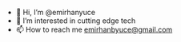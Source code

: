 - 👋 Hi, I’m @emirhanyuce
- 👀 I’m interested in cutting edge tech
- 📫 How to reach me emirhanbyuce@gmail.com

<!---
emirhanyuce/emirhanyuce is a ✨ special ✨ repository because its `README.md` (this file) appears on your GitHub profile.
You can click the Preview link to take a look at your changes.
--->
